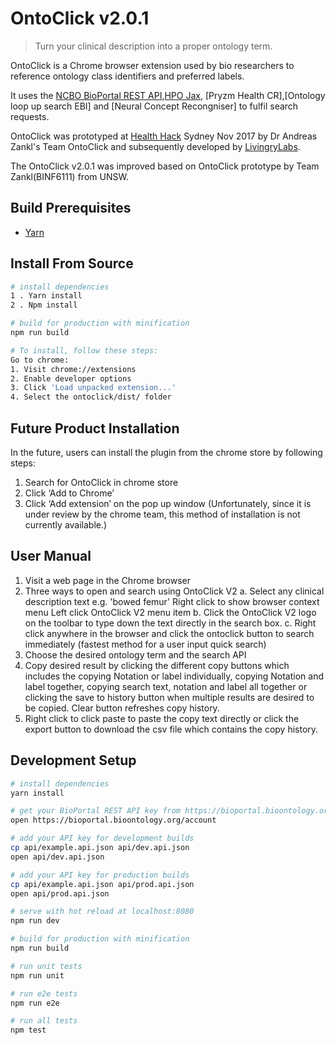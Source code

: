 # OntoClick v2.0.1

> Turn your clinical description into a proper ontology term.

OntoClick is a Chrome browser extension used by bio researchers to reference ontology class identifiers and preferred labels.

It uses the [NCBO BioPortal REST API](http://bioportal.bioontology.org/),[HPO Jax](), [Pryzm Health CR],[Ontology loop up search EBI] and [Neural Concept Recongniser] to fulfil search requests.

OntoClick was prototyped at [Health Hack](https://www.healthhack.com.au/) Sydney Nov 2017 by Dr Andreas Zankl's Team OntoClick and subsequently developed by [LivingryLabs](https://www.livingrylabs.net/). 

The OntoClick v2.0.1 was improved based on OntoClick prototype by Team Zankl(BINF6111) from UNSW.


## Build Prerequisites

* [Yarn](https://yarnpkg.com/en/docs/install)


## Install From Source
``` bash
# install dependencies
1 . Yarn install
2 . Npm install

# build for production with minification
npm run build

# To install, follow these steps:
Go to chrome:
1. Visit chrome://extensions
2. Enable developer options 
3. Click 'Load unpacked extension...'
4. Select the ontoclick/dist/ folder
```

## Future Product Installation
In the future, users can install the plugin from the chrome store by following steps:
1. Search for OntoClick in chrome store
2. Click ‘Add to Chrome’
3. Click ‘Add extension’ on the pop up window 
(Unfortunately, since it is under review by the chrome team, this method of installation is not currently available.)

## User Manual
1. Visit a web page in the Chrome browser
2. Three ways to open and search using OntoClick V2
    a. Select any clinical description text e.g. 'bowed femur'
       Right click to show browser context menu
       Left click OntoClick V2 menu item
    b. Click the OntoClick V2 logo on the toolbar to type down the text directly in the search box.
    c. Right click anywhere in the browser and click the ontoclick button to search immediately (fastest method for a user input quick search)
3. Choose the desired ontology term and the search API
4. Copy desired result by clicking the different copy buttons which includes the copying Notation or label individually, copying Notation and label together,   copying search text, notation and label all together or clicking the save to history button when multiple results are desired to be copied. Clear button refreshes copy history.
5. Right click to click paste to paste the copy text directly or click the export button to download the csv file which contains the copy history.


## Development Setup

``` bash
# install dependencies
yarn install

# get your BioPortal REST API key from https://bioportal.bioontology.org/account
open https://bioportal.bioontology.org/account

# add your API key for development builds
cp api/example.api.json api/dev.api.json
open api/dev.api.json

# add your API key for production builds
cp api/example.api.json api/prod.api.json
open api/prod.api.json

# serve with hot reload at localhost:8080
npm run dev

# build for production with minification
npm run build

# run unit tests
npm run unit

# run e2e tests
npm run e2e

# run all tests
npm test
```
